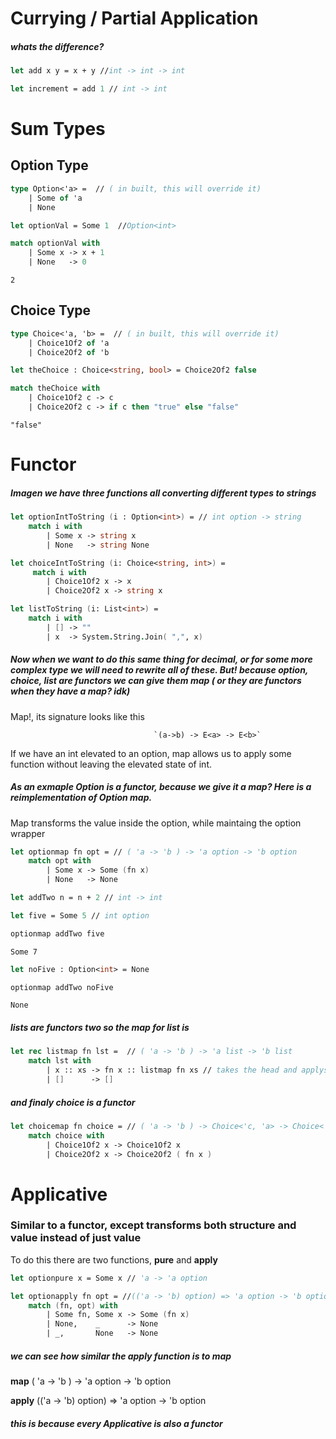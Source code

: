 # Currying / Partial Application
##### whats the difference?


```fsharp
let add x y = x + y //int -> int -> int
```


```fsharp
let increment = add 1 // int -> int
```

# Sum Types

## Option Type


```fsharp
type Option<'a> =  // ( in built, this will override it)
    | Some of 'a
    | None 
```


```fsharp
let optionVal = Some 1  //Option<int>

match optionVal with 
    | Some x -> x + 1
    | None   -> 0
```




    2



## Choice Type


```fsharp
type Choice<'a, 'b> =  // ( in built, this will override it)
    | Choice1Of2 of 'a
    | Choice2Of2 of 'b
```


```fsharp
let theChoice : Choice<string, bool> = Choice2Of2 false
```


```fsharp
match theChoice with 
    | Choice1Of2 c -> c
    | Choice2Of2 c -> if c then "true" else "false"
```




    "false"



# Functor

##### Imagen we have three functions all converting different types to strings


```fsharp
let optionIntToString (i : Option<int>) = // int option -> string
    match i with
        | Some x -> string x
        | None   -> string None
```


```fsharp
let choiceIntToString (i: Choice<string, int>) = 
     match i with
        | Choice1Of2 x -> x
        | Choice2Of2 x -> string x
```


```fsharp
let listToString (i: List<int>) = 
    match i with 
        | [] -> ""
        | x  -> System.String.Join( ",", x)
```

##### Now when we want to do this same thing for decimal, or for some more complex type we will need to rewrite all of these. But! because option, choice, list are functors we can give them map ( or they are functors when they have a map? idk)
Map!, its signature looks like this

                                    `(a->b) -> E<a> -> E<b>`
                                    
If we have an int elevated to an option, map allows us to apply some function without leaving the elevated state of int.

##### As an exmaple Option is a functor, because we give it a map? Here is a reimplementation of Option map.
Map transforms the value inside the option, while maintaing the option wrapper


```fsharp
let optionmap fn opt = // ( 'a -> 'b ) -> 'a option -> 'b option 
    match opt with
        | Some x -> Some (fn x)
        | None   -> None
```


```fsharp
let addTwo n = n + 2 // int -> int
```


```fsharp
let five = Some 5 // int option

optionmap addTwo five
```




    Some 7




```fsharp
let noFive : Option<int> = None 

optionmap addTwo noFive
```




    None



##### lists are functors two so the map for list is


```fsharp
let rec listmap fn lst =  // ( 'a -> 'b ) -> 'a list -> 'b list 
    match lst with 
        | x :: xs -> fn x :: listmap fn xs // takes the head and applys function, append results of recursive call on tail
        | []      -> []
```

##### and finaly choice is a functor


```fsharp
let choicemap fn choice = // ( 'a -> 'b ) -> Choice<'c, 'a> -> Choice<'c, 'b>
    match choice with 
        | Choice1Of2 x -> Choice1Of2 x
        | Choice2Of2 x -> Choice2Of2 ( fn x )
```

# Applicative
### Similar to a functor, except transforms both structure and value instead of just value
To do this there are two functions, **pure** and **apply**


```fsharp
let optionpure x = Some x // 'a -> 'a option
```


```fsharp
let optionapply fn opt = //(('a -> 'b) option) => 'a option -> 'b option
    match (fn, opt) with
        | Some fn, Some x -> Some (fn x)
        | None,    _      -> None
        | _,       None   -> None
```

##### we can see how similar the apply function is to map

**map**     ( 'a -> 'b ) -> 'a option -> 'b option 

**apply**   (('a -> 'b) option) => 'a option -> 'b option

##### this is because every Applicative is also a functor


```fsharp

```
